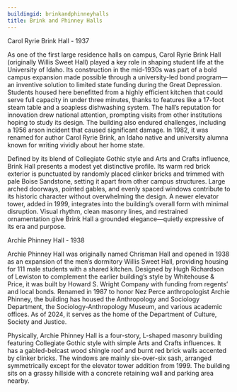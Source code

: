 ```yaml
---
buildingid: brinkandphinneyhalls
title: Brink and Phinney Halls
---
```


Carol Ryrie Brink Hall - 1937

As one of the first large residence halls on campus, Carol Ryrie Brink Hall (originally Willis Sweet Hall) played a key role in shaping student life at the University of Idaho. Its construction in the mid-1930s was part of a bold campus expansion made possible through a university-led bond program—an inventive solution to limited state funding during the Great Depression. Students housed here benefitted from a highly efficient kitchen that could serve full capacity in under three minutes, thanks to features like a 17-foot steam table and a soapless dishwashing system. The hall’s reputation for innovation drew national attention, prompting visits from other institutions hoping to study its design. The building also endured challenges, including a 1956 arson incident that caused significant damage. In 1982, it was renamed for author Carol Ryrie Brink, an Idaho native and university alumna known for writing vividly about her home state.

Defined by its blend of Collegiate Gothic style and Arts and Crafts influence, Brink Hall presents a modest yet distinctive profile. Its warm red brick exterior is punctuated by randomly placed clinker bricks and trimmed with pale Boise Sandstone, setting it apart from other campus structures. Large arched doorways, pointed gables, and evenly spaced windows contribute to its historic character without overwhelming the design. A newer elevator tower, added in 1999, integrates into the building’s overall form with minimal disruption. Visual rhythm, clean masonry lines, and restrained ornamentation give Brink Hall a grounded elegance—quietly expressive of its era and purpose.

Archie Phinney Hall - 1938

Archie Phinney Hall was originally named Chrisman Hall and opened in 1938 as an expansion of the men’s dormitory Willis Sweet Hall, providing housing for 111 male students with a shared kitchen. Designed by Hugh Richardson of Lewiston to complement the earlier building’s style by Whitehouse & Price, it was built by Howard S. Wright Company with funding from regents’ and local bonds. Renamed in 1987 to honor Nez Perce anthropologist Archie Phinney, the building has housed the Anthropology and Sociology Department, the Sociology-Anthropology Museum, and various academic offices. As of 2024, it serves as the home of the Department of Culture, Society and Justice.

Physically, Archie Phinney Hall is a four-story, L-shaped masonry building featuring Collegiate Gothic style with simple Arts and Crafts influences. It has a gabled-belcast wood shingle roof and burnt red brick walls accented by clinker bricks. The windows are mainly six-over-six sash, arranged symmetrically except for the elevator tower addition from 1999. The building sits on a grassy hillside with a concrete retaining wall and parking area nearby.

